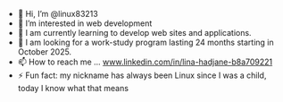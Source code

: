 - 👋 Hi, I’m @linux83213
- 👀 I’m interested in web development
- 🌱 I am currently learning to develop web sites and applications. 
- 💞️ I am looking for a work-study program lasting 24 months starting in October 2025. 
- 📫 How to reach me ... www.linkedin.com/in/lina-hadjane-b8a709221
- ⚡ Fun fact: my nickname has always been Linux since I was a child, today I know what that means 

<!---
linux83213/linux83213 is a ✨ special ✨ repository because its `README.md` (this file) appears on your GitHub profile.
You can click the Preview link to take a look at your changes.
--->
